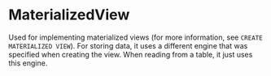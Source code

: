 # MaterializedView

Used for implementing materialized views (for more information, see `CREATE MATERIALIZED VIEW`). For storing data, it uses a different engine that was specified when creating the view. When reading from a table, it just uses this engine.

